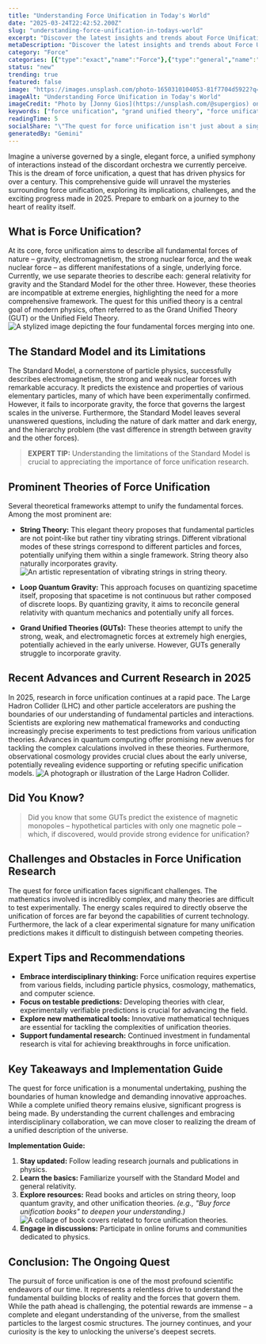 ```yaml
---
title: "Understanding Force Unification in Today's World"
date: "2025-03-24T22:42:52.200Z"
slug: "understanding-force-unification-in-todays-world"
excerpt: "Discover the latest insights and trends about Force Unification. This comprehensive guide covers everything you need to know about Force Unification in 2025."
metaDescription: "Discover the latest insights and trends about Force Unification. This comprehensive guide covers everything you need to know about Force Unification in 202..."
category: "Force"
categories: [{"type":"exact","name":"Force"},{"type":"general","name":"Physics"},{"type":"medium","name":"Particle Physics"},{"type":"specific","name":"Grand Unified Theory"},{"type":"niche","name":"Supersymmetry"}]
status: "new"
trending: true
featured: false
image: "https://images.unsplash.com/photo-1650310104053-81f7704d5922?q=85&w=1200&fit=max&fm=webp&auto=compress"
imageAlt: "Understanding Force Unification in Today's World"
imageCredit: "Photo by [Jonny Gios](https://unsplash.com/@supergios) on Unsplash"
keywords: ["force unification", "grand unified theory", "force unification physics", "unified field theory", "string theory force unification", "quantum gravity force unification", "buy force unification books", "force unification explained simply", "what is force unification", "force unification research papers"]
readingTime: 5
socialShare: "\"The quest for force unification isn't just about a single theory; it's about a deeper understanding of reality itself – a universe governed by a single, elegant force.\""
generatedBy: "Gemini"
---
```




Imagine a universe governed by a single, elegant force, a unified symphony of interactions instead of the discordant orchestra we currently perceive. This is the dream of force unification, a quest that has driven physics for over a century.  This comprehensive guide will unravel the mysteries surrounding force unification, exploring its implications, challenges, and the exciting progress made in 2025.  Prepare to embark on a journey to the heart of reality itself.

## What is Force Unification?

At its core, force unification aims to describe all fundamental forces of nature – gravity, electromagnetism, the strong nuclear force, and the weak nuclear force – as different manifestations of a single, underlying force.  Currently, we use separate theories to describe each: general relativity for gravity and the Standard Model for the other three.  However, these theories are incompatible at extreme energies, highlighting the need for a more comprehensive framework.  The quest for this unified theory is a central goal of modern physics, often referred to as the Grand Unified Theory (GUT) or the Unified Field Theory. ![A stylized image depicting the four fundamental forces merging into one.](https://images.unsplash.com/photo-1522118658082-7fea8ef41532?q=85&w=1200&fit=max&fm=webp&auto=compress)

## The Standard Model and its Limitations

The Standard Model, a cornerstone of particle physics, successfully describes electromagnetism, the strong and weak nuclear forces with remarkable accuracy.  It predicts the existence and properties of various elementary particles, many of which have been experimentally confirmed. However, it fails to incorporate gravity, the force that governs the largest scales in the universe.  Furthermore, the Standard Model leaves several unanswered questions, including the nature of dark matter and dark energy, and the hierarchy problem (the vast difference in strength between gravity and the other forces).

> **EXPERT TIP:** Understanding the limitations of the Standard Model is crucial to appreciating the importance of force unification research.

## Prominent Theories of Force Unification

Several theoretical frameworks attempt to unify the fundamental forces.  Among the most prominent are:

* **String Theory:** This elegant theory proposes that fundamental particles are not point-like but rather tiny vibrating strings.  Different vibrational modes of these strings correspond to different particles and forces, potentially unifying them within a single framework. String theory also naturally incorporates gravity. ![An artistic representation of vibrating strings in string theory.](https://images.unsplash.com/photo-1650310104062-5e08d983470d?q=85&w=1200&fit=max&fm=webp&auto=compress)

* **Loop Quantum Gravity:**  This approach focuses on quantizing spacetime itself, proposing that spacetime is not continuous but rather composed of discrete loops.  By quantizing gravity, it aims to reconcile general relativity with quantum mechanics and potentially unify all forces.

* **Grand Unified Theories (GUTs):**  These theories attempt to unify the strong, weak, and electromagnetic forces at extremely high energies, potentially achieved in the early universe.  However, GUTs generally struggle to incorporate gravity.

##  Recent Advances and Current Research in 2025

In 2025, research in force unification continues at a rapid pace.  The Large Hadron Collider (LHC) and other particle accelerators are pushing the boundaries of our understanding of fundamental particles and interactions.  Scientists are exploring new mathematical frameworks and conducting increasingly precise experiments to test predictions from various unification theories.  Advances in quantum computing offer promising new avenues for tackling the complex calculations involved in these theories.  Furthermore, observational cosmology provides crucial clues about the early universe, potentially revealing evidence supporting or refuting specific unification models. ![A photograph or illustration of the Large Hadron Collider.](https://images.unsplash.com/photo-1650310104179-194d39689c75?q=85&w=1200&fit=max&fm=webp&auto=compress)

## Did You Know?

> Did you know that some GUTs predict the existence of magnetic monopoles – hypothetical particles with only one magnetic pole – which, if discovered, would provide strong evidence for unification?

## Challenges and Obstacles in Force Unification Research

The quest for force unification faces significant challenges.  The mathematics involved is incredibly complex, and many theories are difficult to test experimentally.  The energy scales required to directly observe the unification of forces are far beyond the capabilities of current technology.  Furthermore, the lack of a clear experimental signature for many unification predictions makes it difficult to distinguish between competing theories.

##  Expert Tips and Recommendations

* **Embrace interdisciplinary thinking:** Force unification requires expertise from various fields, including particle physics, cosmology, mathematics, and computer science.
* **Focus on testable predictions:**  Developing theories with clear, experimentally verifiable predictions is crucial for advancing the field.
* **Explore new mathematical tools:**  Innovative mathematical techniques are essential for tackling the complexities of unification theories.
* **Support fundamental research:** Continued investment in fundamental research is vital for achieving breakthroughs in force unification.

## Key Takeaways and Implementation Guide

The quest for force unification is a monumental undertaking, pushing the boundaries of human knowledge and demanding innovative approaches.  While a complete unified theory remains elusive, significant progress is being made.  By understanding the current challenges and embracing interdisciplinary collaboration, we can move closer to realizing the dream of a unified description of the universe.

**Implementation Guide:**

1. **Stay updated:** Follow leading research journals and publications in physics.
2. **Learn the basics:** Familiarize yourself with the Standard Model and general relativity.
3. **Explore resources:**  Read books and articles on string theory, loop quantum gravity, and other unification theories. *(e.g., "Buy force unification books" to deepen your understanding.)* ![A collage of book covers related to force unification theories.](https://images.unsplash.com/photo-1650310104053-81f7704d5922?q=85&w=1200&fit=max&fm=webp&auto=compress)
4. **Engage in discussions:** Participate in online forums and communities dedicated to physics.

## Conclusion: The Ongoing Quest

The pursuit of force unification is one of the most profound scientific endeavors of our time.  It represents a relentless drive to understand the fundamental building blocks of reality and the forces that govern them. While the path ahead is challenging, the potential rewards are immense – a complete and elegant understanding of the universe, from the smallest particles to the largest cosmic structures.  The journey continues, and your curiosity is the key to unlocking the universe's deepest secrets.

